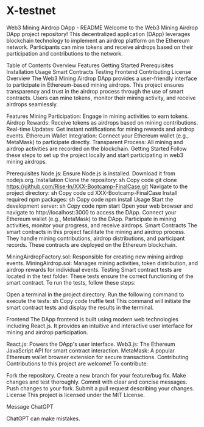# X-testnet




Web3 Mining Airdrop DApp - README
Welcome to the Web3 Mining Airdrop DApp project repository! This decentralized application (DApp) leverages blockchain technology to implement an airdrop platform on the Ethereum network. Participants can mine tokens and receive airdrops based on their participation and contributions to the network.

Table of Contents
Overview
Features
Getting Started
Prerequisites
Installation
Usage
Smart Contracts
Testing
Frontend
Contributing
License
Overview
The Web3 Mining Airdrop DApp provides a user-friendly interface to participate in Ethereum-based mining airdrops. This project ensures transparency and trust in the airdrop process through the use of smart contracts. Users can mine tokens, monitor their mining activity, and receive airdrops seamlessly.

Features
Mining Participation: Engage in mining activities to earn tokens.
Airdrop Rewards: Receive tokens as airdrops based on mining contributions.
Real-time Updates: Get instant notifications for mining rewards and airdrop events.
Ethereum Wallet Integration: Connect your Ethereum wallet (e.g., MetaMask) to participate directly.
Transparent Process: All mining and airdrop activities are recorded on the blockchain.
Getting Started
Follow these steps to set up the project locally and start participating in web3 mining airdrops.

Prerequisites
Node.js: Ensure Node.js is installed. Download it from nodejs.org.
Installation
Clone the repository:
sh
Copy code
git clone https://github.com/Rise-In/XXX-Bootcamp-FinalCase.git
Navigate to the project directory:
sh
Copy code
cd XXX-Bootcamp-FinalCase
Install required npm packages:
sh
Copy code
npm install
Usage
Start the development server:
sh
Copy code
npm start
Open your web browser and navigate to http://localhost:3000 to access the DApp.
Connect your Ethereum wallet (e.g., MetaMask) to the DApp.
Participate in mining activities, monitor your progress, and receive airdrops.
Smart Contracts
The smart contracts in this project facilitate the mining and airdrop process. They handle mining contributions, airdrop distributions, and participant records. These contracts are deployed on the Ethereum blockchain.

MiningAirdropFactory.sol: Responsible for creating new mining airdrop events.
MiningAirdrop.sol: Manages mining activities, token distribution, and airdrop rewards for individual events.
Testing
Smart contract tests are located in the test folder. These tests ensure the correct functioning of the smart contract. To run the tests, follow these steps:

Open a terminal in the project directory.
Run the following command to execute the tests:
sh
Copy code
truffle test
This command will initiate the smart contract tests and display the results in the terminal.

Frontend
The DApp frontend is built using modern web technologies including React.js. It provides an intuitive and interactive user interface for mining and airdrop participation.

React.js: Powers the DApp's user interface.
Web3.js: The Ethereum JavaScript API for smart contract interaction.
MetaMask: A popular Ethereum wallet browser extension for secure transactions.
Contributing
Contributions to this project are welcome! To contribute:

Fork the repository.
Create a new branch for your feature/bug fix.
Make changes and test thoroughly.
Commit with clear and concise messages.
Push changes to your fork.
Submit a pull request describing your changes.
License
This project is licensed under the MIT License.








Message ChatGPT

ChatGPT can make mistakes.

